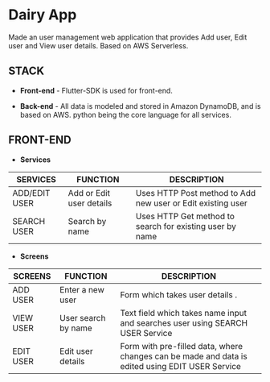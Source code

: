 


# Dairy App

Made an user management web application that provides Add user, Edit user and View user details. Based on AWS Serverless.

## STACK

 - **Front-end** - Flutter-SDK is used for front-end.
  
 - **Back-end** - All data is modeled and stored in Amazon DynamoDB, and is based on AWS. python being the core language for all services.

## FRONT-END
 
 - **Services**
 
| SERVICES | FUNCTION | DESCRIPTION |
|--|--|--|
| ADD/EDIT USER | Add or Edit user details | Uses HTTP Post method to Add new user or Edit existing user |
|SEARCH USER | Search by name| Uses HTTP Get method to search for existing user by name|


 - **Screens**
 

|SCREENS|FUNCTION | DESCRIPTION|
|--|--|--|
| ADD USER| Enter a new user  |Form which takes user details .	 |
|VIEW USER| User search by name| Text field which takes name input and searches user using SEARCH USER Service
|EDIT USER| Edit user details | Form with pre-filled data, where changes can be made and data is edited using EDIT USER Service

